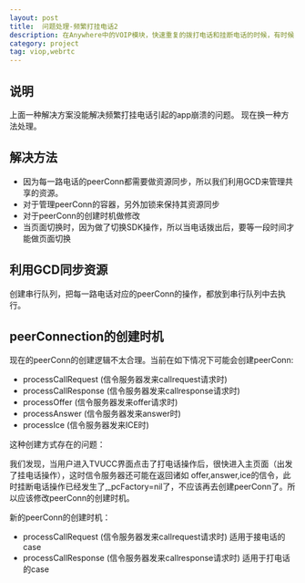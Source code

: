```yaml
---
layout: post
title:  问题处理-频繁打挂电话2
description: 在Anywhere中的VOIP模块，快速重复的拨打电话和挂断电话的时候，有时候 app 会发生crash
category: project
tag: viop,webrtc
---
```


## 说明

上面一种解决方案没能解决频繁打挂电话引起的app崩溃的问题。 现在换一种方法处理。

## 解决方法

* 因为每一路电话的peerConn都需要做资源同步，所以我们利用GCD来管理共享的资源。
* 对于管理peerConn的容器，另外加锁来保持其资源同步
* 对于peerConn的创建时机做修改
* 当页面切换时，因为做了切换SDK操作，所以当电话拨出后，要等一段时间才能做页面切换


## 利用GCD同步资源

创建串行队列，把每一路电话对应的peerConn的操作，都放到串行队列中去执行。

## peerConnection的创建时机

现在的peerConn的创建逻辑不太合理。当前在如下情况下可能会创建peerConn:

* processCallRequest (信令服务器发来callrequest请求时)
* processCallResponse (信令服务器发来callresponse请求时)
* processOffer (信令服务器发来offer请求时)
* processAnswer (信令服务器发来answer时)
* processIce (信令服务器发来ICE时)

这种创建方式存在的问题：

我们发现，当用户进入TVUCC界面点击了打电话操作后，很快进入主页面（出发了挂电话操作），这时信令服务器还可能在返回诸如 offer,answer,ice的信令，此时挂断电话操作已经发生了,_pcFactory=nil了，不应该再去创建peerConn了。所以应该修改peerConn的创建时机。

新的peerConn的创建时机：

* processCallRequest (信令服务器发来callrequest请求时)    适用于接电话的case
* processCallResponse (信令服务器发来callresponse请求时)  适用于打电话的case


